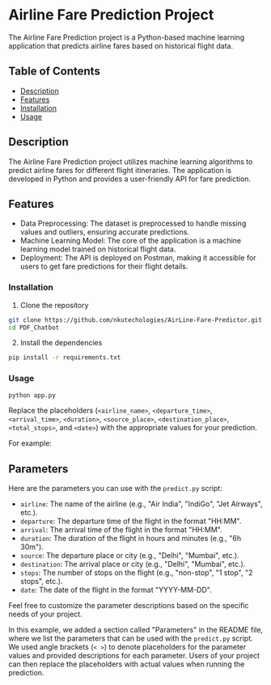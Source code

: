 # Airline Fare Prediction Project

The Airline Fare Prediction project is a Python-based machine learning application that predicts airline fares based on historical flight data.

## Table of Contents
- [Description](#description)
- [Features](#features)
- [Installation](#installation)
- [Usage](#usage)
## Description

The Airline Fare Prediction project utilizes machine learning algorithms to predict airline fares for different flight itineraries. The application is developed in Python and provides a user-friendly API for fare prediction.

## Features

- Data Preprocessing: The dataset is preprocessed to handle missing values and outliers, ensuring accurate predictions.
- Machine Learning Model: The core of the application is a machine learning model trained on historical flight data.
- Deployment: The API is deployed on Postman, making it accessible for users to get fare predictions for their flight details.

 ### Installation

1. Clone the repository

```bash
git clone https://github.com/nkutechologies/AirLine-Fare-Predictor.git
cd PDF_Chatbot
```
2. Install the dependencies
```bash
pip install -r requirements.txt
```
 ### Usage
```bash
python app.py
```

Replace the placeholders (`<airline_name>`, `<departure_time>`, `<arrival_time>`, `<duration>`, `<source_place>`, `<destination_place>`, `<total_stops>`, and `<date>`) with the appropriate values for your prediction.

For example:


## Parameters

Here are the parameters you can use with the `predict.py` script:

- `airline`: The name of the airline (e.g., "Air India", "IndiGo", "Jet Airways", etc.).
- `departure`: The departure time of the flight in the format "HH:MM".
- `arrival`: The arrival time of the flight in the format "HH:MM".
- `duration`: The duration of the flight in hours and minutes (e.g., "6h 30m").
- `source`: The departure place or city (e.g., "Delhi", "Mumbai", etc.).
- `destination`: The arrival place or city (e.g., "Delhi", "Mumbai", etc.).
- `stops`: The number of stops on the flight (e.g., "non-stop", "1 stop", "2 stops", etc.).
- `date`: The date of the flight in the format "YYYY-MM-DD".

Feel free to customize the parameter descriptions based on the specific needs of your project.


In this example, we added a section called "Parameters" in the README file, where we list the parameters that can be used with the `predict.py` script. We used angle brackets (`< >`) to denote placeholders for the parameter values and provided descriptions for each parameter. Users of your project can then replace the placeholders with actual values when running the prediction.
